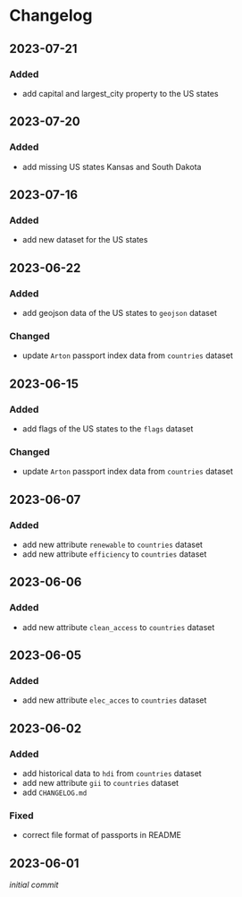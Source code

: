 # Changelog

## 2023-07-21

### Added

- add capital and largest_city property to the US states

## 2023-07-20

### Added

- add missing US states Kansas and South Dakota

## 2023-07-16

### Added

- add new dataset for the US states

## 2023-06-22

### Added

- add geojson data of the US states to `geojson` dataset

### Changed

- update `Arton` passport index data from `countries` dataset

## 2023-06-15

### Added

- add flags of the US states to the `flags` dataset

### Changed

- update `Arton` passport index data from `countries` dataset

## 2023-06-07

### Added

- add new attribute `renewable` to `countries` dataset
- add new attribute `efficiency` to `countries` dataset

## 2023-06-06

### Added

- add new attribute `clean_access` to `countries` dataset

## 2023-06-05

### Added

- add new attribute `elec_acces` to `countries` dataset

## 2023-06-02

### Added

- add historical data to `hdi` from `countries` dataset
- add new attribute `gii` to `countries` dataset
- add `CHANGELOG.md`

### Fixed

- correct file format of passports in README

## 2023-06-01

_initial commit_
